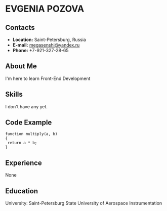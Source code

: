 # EVGENIA POZOVA

## Contacts
* __Location:__ Saint-Petersburg, Russia
* __E-mail:__ megasenshi@yandex.ru
* __Phone:__ +7-921-327-28-65

## About Me
I'm here to learn Front-End Development
## Skills
I don't have any yet.
## Code Example
```
function multiply(a, b)
{
 return a * b;
}
```
## Experience
None
## Education
University: Saint-Petersburg State University of Aerospace Instrumentation